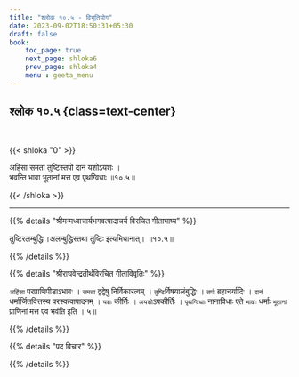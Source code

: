 ```yaml
---
title: "श्लोक १०.५ - विभूतियोग"
date: 2023-09-02T18:50:31+05:30
draft: false
book:
    toc_page: true
    next_page: shloka6
    prev_page: shloka4
    menu : geeta_menu
---
```




## श्लोक १०.५ {class=text-center}

<br/>

{{< shloka  "0"  >}}

अहिंसा समता तुष्टिस्तपो दानं यशोऽयशः ।  
भवन्ति भावा भूतानां मत्त एव पृथग्विधाः ॥१०.५॥  

{{< /shloka >}}

---


{{% details "श्रीमन्मध्वाचार्यभगवत्पादाचर्य विरचित  गीताभाष्य" %}}

तुष्टिरलम्बुद्धिः।अलम्बुद्धिस्तथा तुष्टिः इत्यभिधानात्। 
॥१०.५॥

{{% /details %}}



{{% details "श्रीराघवेन्द्रतीर्थविरचित गीताविवृतिः" %}}

`अहिंसा` परप्राणिपीडाऽभावः । 
`समता`  द्वद्वेषु निर्विकारत्वम्‌ ।
`तुष्टि`र्विषयालंबुद्धिः । `तपो` ब्रहाचर्यादिः । 
`दानं` धर्मार्जितवित्तस्य परस्वत्वापादनम्‌ । 
`यशः` कीर्तिः । `अयशो`ऽपकीर्तिः । 
`पृथग्विधाः` नानाविधाः एते `भावाः` धर्माः `भूतानां` 
प्राणिनां मत्त एव भवंति इति । ५॥

{{% /details %}}



{{% details "पद विचार" %}}


{{% /details %}}
